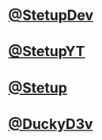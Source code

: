 # [@StetupDev](https://github.com/stetupdev)
# [@StetupYT](https://github.com/StetupYT)
# [@Stetup](https://github.com/stetup)
# [@DuckyD3v](https://github.com/duckyd3v)
